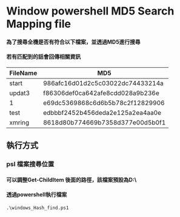 # Window powershell MD5 Search Mapping file


#### 為了搜尋全機是否有符合以下檔案，並透過MD5進行搜尋
#### 若有匹配到的話會回傳相關資訊
|FileName |MD5                             |
|-----    |--------------------------------|
|start    |986afc16d01d2c5c03022dc74433214a|
|updat3   |f86306def0ca642afe8cdd028a9b236e|
|1        |e69dc5369868c6d6b5b78c2f12829906|
|test     |edbbbf2452b456deda2e125a2ea4aa0e|
|xmring   |8618d80b774669b7358d377e00d5b0f1|


## 執行方式

### psl 檔案搜尋位置
#### 可以調整Get-ChildItem 後面的路徑，該檔案預設為D:\

#### 透過powershell執行檔案
```
.\windows_Hash_find.ps1
```
